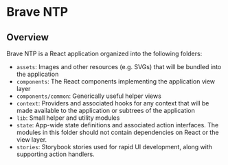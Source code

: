 # Brave NTP

## Overview

Brave NTP is a React application organized into the following folders:

* `assets`: Images and other resources (e.g. SVGs) that will be bundled into the
application
* `components`: The React components implementing the application view layer
* `components/common`: Generically useful helper views
* `context`: Providers and associated hooks for any context that will be made
available to the application or subtrees of the application
* `lib`: Small helper and utility modules
* `state`: App-wide state definitions and associated action interfaces. The
modules in this folder should not contain dependencies on React or the view
layer.
* `stories`: Storybook stories used for rapid UI development, along with
supporting action handlers.
